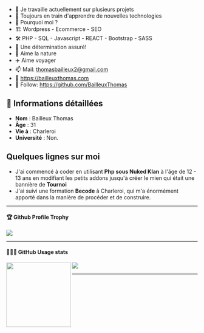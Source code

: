 - 🔭 Je travaille actuellement sur plusieurs projets
- 🌱 Toujours en train d'apprendre de nouvelles technologies
- 💬 Pourquoi moi ?
- 🏗 Wordpress - Ecommerce - SEO
- 🛠 PHP - SQL - Javascript - REACT - Bootstrap - SASS 
- 💖 Une détermination assuré!
- 🌴 Aime la nature
- ✈️ Aime voyager
- 📫 Mail: thomasbailleux2@gmail.com
- 🔗 https://bailleuxthomas.com
- 🙏 Follow: https://github.com/BailleuxThomas
            

 ## 🚀 Informations détaillées

*  **Nom** : Bailleux Thomas
*  **Âge** : 31
*  **Vie à** : Charleroi
*  **Université** : Non.
            
##  Quelques lignes sur moi
* J'ai commencé à coder en utilisant **Php sous Nuked Klan** à l'âge de 12 - 13 ans en modifiant les petits addons jusqu'à créer le mien qui était une bannière de **Tournoi** 
* J'ai suivi une formation **Becode** à Charleroi, qui m'a énormément apporté dans la manière de procéder et de construire.
    
---

<div>
  <h4>🏆 Github Profile Trophy</h4>
  <img src="https://github-profile-trophy.vercel.app/?username=bailleuxthomas&column=7"/>
</div>

---

<div>
  <h4>👨🏻‍💻 GitHub Usage stats</h4>
  <img height="170" align="left" src="https://github-readme-stats.vercel.app/api?username=bailleuxthomas&count_private=true&include_all_commits=true" />
  <img src="https://github-readme-stats.vercel.app/api/top-langs/?username=bailleuxthomas&layout=compact" />
</div>

---
